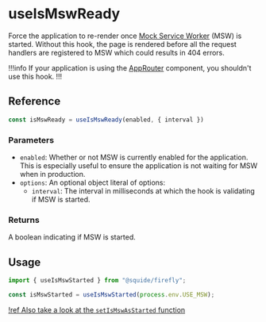 # useIsMswReady

Force the application to re-render once [Mock Service Worker](https://mswjs.io/) (MSW) is started. Without this hook, the page is rendered before all the request handlers are registered to MSW which could results in 404 errors.

!!!info
If your application is using the [AppRouter](../routing/appRouter.md) component, you shouldn't use this hook.
!!!

## Reference

```ts
const isMswReady = useIsMswReady(enabled, { interval })
```

### Parameters

- `enabled`: Whether or not MSW is currently enabled for the application. This is especially useful to ensure the application is not waiting for MSW when in production.
- `options`: An optional object literal of options:
    - `interval`: The interval in milliseconds at which the hook is validating if MSW is started.

### Returns

A boolean indicating if MSW is started.

## Usage

```ts
import { useIsMswStarted } from "@squide/firefly";

const isMswStarted = useIsMswStarted(process.env.USE_MSW);
```

[!ref Also take a look at the `setIsMswAsStarted` function](./setMswAsStarted.md)
